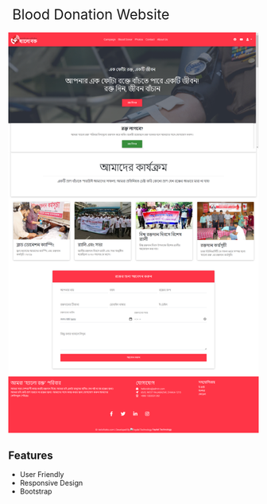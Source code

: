<h1 style="font-weight:normal">
<!--   <a href="#">
    <img src= alt="Sourcerer" width=35>
  </a> -->
  &nbsp;Blood Donation Website&nbsp;
</h1>

<p align="center">
  <img alt="sergey" src="./blood_donation.png">
</p>

## Features
* User Friendly
* Responsive Design 
* Bootstrap
